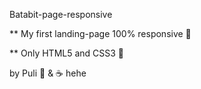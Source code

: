  Batabit-page-responsive


** My first landing-page 100% responsive 👀

** Only HTML5 and CSS3 🤞
  
  
  by Puli 💚 & ☕ hehe
